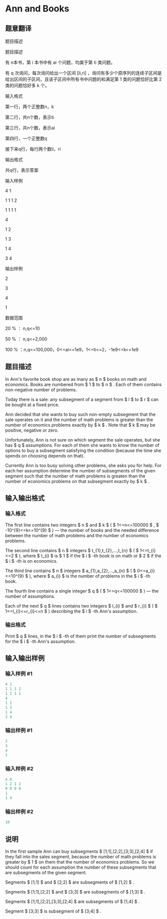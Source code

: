 # Ann and Books

## 题意翻译

题目描述

题目描述

有 n本书，第 i 本书中有 ai 个问题，均属于第 ti 类问题。

有 q 次询问，每次询问给出一个区间 [li,ri] ，询问有多少个原序列的连续子区间是给出区间的子区间，且该子区间中所有书中问题的和满足第 1 类的问题恰好比第 2 类的问题恰好多 k 个。

输入格式

第一行，两个正整数n，k

第二行，共n个数，表示ti

第三行，共n个数，表示ai

第四行，一个正整数q

接下来q行，每行两个数li，ri

输出格式

共q行，表示答案

输入样例

4 1

1 1 1 2

1 1 1 1

4

1 2

1 3

1 4

3 4

输出样例

2

3

4

1

数据范围

20 % ： n,q<=10

50 % ： n,q<=2,000

100 % ：n,q<=100,000，0<=ai<=1e9，1<=ti<=2，-1e9<=k<=1e9

## 题目描述

In Ann's favorite book shop are as many as $ n $ books on math and economics. Books are numbered from $ 1 $ to $ n $ . Each of them contains non-negative number of problems.

Today there is a sale: any subsegment of a segment from $ l $ to $ r $ can be bought at a fixed price.

Ann decided that she wants to buy such non-empty subsegment that the sale operates on it and the number of math problems is greater than the number of economics problems exactly by $ k $ . Note that $ k $ may be positive, negative or zero.

Unfortunately, Ann is not sure on which segment the sale operates, but she has $ q $ assumptions. For each of them she wants to know the number of options to buy a subsegment satisfying the condition (because the time she spends on choosing depends on that).

Currently Ann is too busy solving other problems, she asks you for help. For each her assumption determine the number of subsegments of the given segment such that the number of math problems is greaten than the number of economics problems on that subsegment exactly by $ k $ .

## 输入输出格式

### 输入格式

The first line contains two integers $ n $ and $ k $ ( $ 1<=n<=100000 $ , $ -10^{9}<=k<=10^{9} $ ) — the number of books and the needed difference between the number of math problems and the number of economics problems.

The second line contains $ n $ integers $ t_{1},t_{2},...,t_{n} $ ( $ 1<=t_{i}<=2 $ ), where $ t_{i} $ is $ 1 $ if the $ i $ -th book is on math or $ 2 $ if the $ i $ -th is on economics.

The third line contains $ n $ integers $ a_{1},a_{2},...,a_{n} $ ( $ 0<=a_{i}<=10^{9} $ ), where $ a_{i} $ is the number of problems in the $ i $ -th book.

The fourth line contains a single integer $ q $ ( $ 1<=q<=100000 $ ) — the number of assumptions.

Each of the next $ q $ lines contains two integers $ l_{i} $ and $ r_{i} $ ( $ 1<=l_{i}<=r_{i}<=n $ ) describing the $ i $ -th Ann's assumption.

### 输出格式

Print $ q $ lines, in the $ i $ -th of them print the number of subsegments for the $ i $ -th Ann's assumption.

## 输入输出样例

### 输入样例 #1

```cpp
4 1
1 1 1 2
1 1 1 1
4
1 2
1 3
1 4
3 4

```
### 输出样例 #1

```cpp
2
3
4
1

```
### 输入样例 #2

```cpp
4 0
1 2 1 2
0 0 0 0
1
1 4

```
### 输出样例 #2

```cpp
10

```
## 说明

In the first sample Ann can buy subsegments $ [1;1],[2;2],[3;3],[2;4] $ if they fall into the sales segment, because the number of math problems is greater by $ 1 $ on them that the number of economics problems. So we should count for each assumption the number of these subsegments that are subsegments of the given segment.

Segments $ [1;1] $ and $ [2;2] $ are subsegments of $ [1;2] $ .

Segments $ [1;1],[2;2] $ and $ [3;3] $ are subsegments of $ [1;3] $ .

Segments $ [1;1],[2;2],[3;3],[2;4] $ are subsegments of $ [1;4] $ .

Segment $ [3;3] $ is subsegment of $ [3;4] $ .


